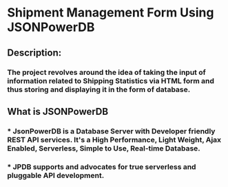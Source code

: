 # Shipment Management Form Using JSONPowerDB
## Description:
### The project revolves around the idea of taking the input of information related to Shipping Statistics via HTML form and thus storing and displaying it in the form of database.
## What is JSONPowerDB
### * JsonPowerDB is a Database Server with Developer friendly REST API services. It's a High Performance, Light Weight, Ajax Enabled, Serverless, Simple to Use, Real-time Database.
### * JPDB supports and advocates for true serverless and pluggable API development.
